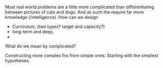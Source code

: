 Most real world problems are a little more complicated than differentiating between pictures of cats and dogs. And as such the require far more knowledge (/intelligence).
How can we design

- Curriculum, (two types? target and capacity?)
- long-term and deep,
-

What do we mean by complicated?

Constructing more complex fns from simple ones. Starting with the simplest hypotheses.
